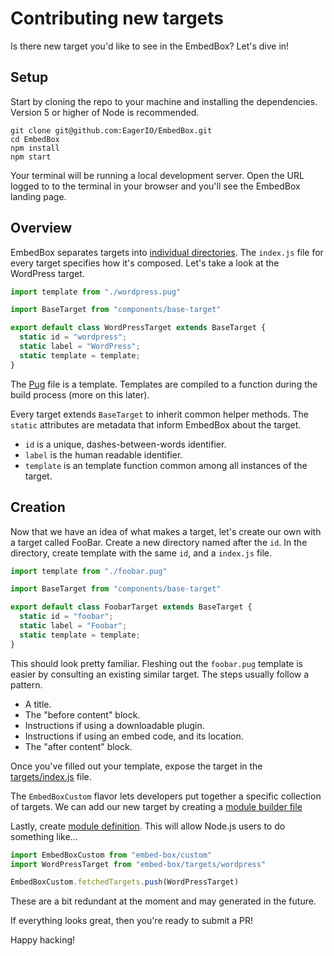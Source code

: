 # Contributing new targets

Is there new target you'd like to see in the EmbedBox? Let's dive in!

## Setup

Start by cloning the repo to your machine and installing the dependencies.
Version 5 or higher of Node is recommended.

```shell
git clone git@github.com:EagerIO/EmbedBox.git
cd EmbedBox
npm install
npm start
```

Your terminal will be running a local development server.
Open the URL logged to to the terminal in your browser and you'll see the EmbedBox landing page.

## Overview

EmbedBox separates targets into [individual directories](https://github.com/EagerIO/EmbedBox/tree/master/app/components/targets).
The `index.js` file for every target specifies how it's composed.
Let's take a look at the WordPress target.

```javascript
import template from "./wordpress.pug"

import BaseTarget from "components/base-target"

export default class WordPressTarget extends BaseTarget {
  static id = "wordpress";
  static label = "WordPress";
  static template = template;
}
```

The [Pug](https://github.com/EagerIO/EmbedBox/blob/master/app/components/targets/wordpress/wordpress.pug) file is a template.
Templates are compiled to a function during the build process (more on this later).

Every target extends `BaseTarget` to inherit common helper methods.
The `static` attributes are metadata that inform EmbedBox about the target.

- `id` is a unique, dashes-between-words identifier.
- `label` is the human readable identifier.
- `template` is an template function common among all instances of the target.

## Creation

Now that we have an idea of what makes a target, let's create our own with a target called FooBar.
Create a new directory named after the `id`. In the directory, create template with the same `id`, and a `index.js` file.

```javascript
import template from "./foobar.pug"

import BaseTarget from "components/base-target"

export default class FoobarTarget extends BaseTarget {
  static id = "foobar";
  static label = "Foobar";
  static template = template;
}
```

This should look pretty familiar. Fleshing out the `foobar.pug` template is easier by consulting an existing similar target. The steps usually follow a pattern.

- A title.
- The "before content" block.
- Instructions if using a downloadable plugin.
- Instructions if using an embed code, and its location.
- The "after content" block.

Once you've filled out your template, expose the target in the [targets/index.js](https://github.com/EagerIO/EmbedBox/blob/master/app/components/targets/index.js) file.

The `EmbedBoxCustom` flavor lets developers put together a specific collection of targets. We can add our new target by creating a [module builder file](https://github.com/EagerIO/EmbedBox/blob/master/modules/targets/wordpress.js)

Lastly, create [module definition](https://github.com/EagerIO/EmbedBox/blob/master/targets/wordpress.js). This will allow Node.js users to do something like...

```javascript
import EmbedBoxCustom from "embed-box/custom"
import WordPressTarget from "embed-box/targets/wordpress"

EmbedBoxCustom.fetchedTargets.push(WordPressTarget)
```

These are a bit redundant at the moment and may generated in the future.

If everything looks great, then you're ready to submit a PR!

Happy hacking!
